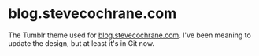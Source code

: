 # blog.stevecochrane.com

The Tumblr theme used for [blog.stevecochrane.com](http://blog.stevecochrane.com). I've been meaning to update the
design, but at least it's in Git now.
